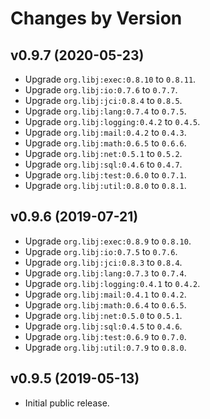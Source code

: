 # Changes by Version

## v0.9.7 (2020-05-23)
* Upgrade `org.libj:exec:0.8.10` to `0.8.11`.
* Upgrade `org.libj:io:0.7.6` to `0.7.7`.
* Upgrade `org.libj:jci:0.8.4` to `0.8.5`.
* Upgrade `org.libj:lang:0.7.4` to `0.7.5`.
* Upgrade `org.libj:logging:0.4.2` to `0.4.5`.
* Upgrade `org.libj:mail:0.4.2` to `0.4.3`.
* Upgrade `org.libj:math:0.6.5` to `0.6.6`.
* Upgrade `org.libj:net:0.5.1` to `0.5.2`.
* Upgrade `org.libj:sql:0.4.6` to `0.4.7`.
* Upgrade `org.libj:test:0.6.0` to `0.7.1`.
* Upgrade `org.libj:util:0.8.0` to `0.8.1`.

## v0.9.6 (2019-07-21)
* Upgrade `org.libj:exec:0.8.9` to `0.8.10`.
* Upgrade `org.libj:io:0.7.5` to `0.7.6`.
* Upgrade `org.libj:jci:0.8.3` to `0.8.4`.
* Upgrade `org.libj:lang:0.7.3` to `0.7.4`.
* Upgrade `org.libj:logging:0.4.1` to `0.4.2`.
* Upgrade `org.libj:mail:0.4.1` to `0.4.2`.
* Upgrade `org.libj:math:0.6.4` to `0.6.5`.
* Upgrade `org.libj:net:0.5.0` to `0.5.1`.
* Upgrade `org.libj:sql:0.4.5` to `0.4.6`.
* Upgrade `org.libj:test:0.6.9` to `0.7.0`.
* Upgrade `org.libj:util:0.7.9` to `0.8.0`.

## v0.9.5 (2019-05-13)
* Initial public release.